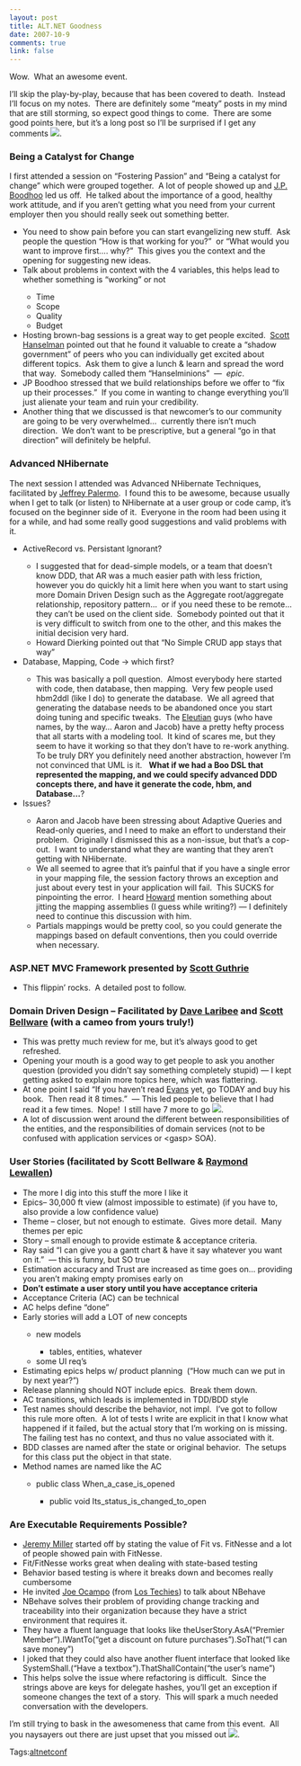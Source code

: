```yaml
--- 
layout: post
title: ALT.NET Goodness
date: 2007-10-9
comments: true
link: false
---
```

<p>Wow.&nbsp; What an awesome event.</p><p>I’ll skip the play-by-play, because that has been covered to death.&nbsp; Instead I’ll focus on my notes.&nbsp; There are definitely some “meaty” posts in my mind that are still storming, so expect good things to come.&nbsp; There are some good points here, but it’s a long post so I’ll be surprised if I get any comments <img src="http://www.flux88.com/uploads/smile1.gif">.</p><h3>Being a Catalyst for Change</h3><p>I first attended a session on “Fostering Passion” and “Being a catalyst for change” which were grouped together.&nbsp; A lot of people showed up and <a href="http://www.jpboodhoo.com/" target="_blank">J.P. Boodhoo</a> led us off.&nbsp; He talked about the importance of a good, healthy work attitude, and if you aren’t getting what you need from your current employer then you should really seek out something better.&nbsp; </p><ul><li>You need to show pain before you can start evangelizing new stuff.&nbsp; Ask people the question “How is that working for you?”&nbsp; or “What would you want to improve first…. why?”&nbsp; This gives you the context and the opening for suggesting new ideas.</li><li>Talk about problems in context with the 4 variables, this helps lead to whether something is “working” or not</li><ul><li>Time</li><li>Scope</li><li>Quality</li><li>Budget</li></ul><li>Hosting brown-bag sessions is a great way to get people excited.&nbsp; <a href="http://computerzen.com/" target="_blank">Scott Hanselman</a> pointed out that he found it valuable to create a “shadow government” of peers who you can individually get excited about different topics.&nbsp; Ask them to give&nbsp;a lunch &amp; learn and spread the word that way.&nbsp; Somebody called them “Hanselminions”&nbsp; —&nbsp; <em>epic</em>.</li><li>JP Boodhoo stressed that we build relationships before we offer to “fix up their processes.”&nbsp; If you come in wanting to change everything you’ll just alienate your team and ruin your credibility.</li><li>Another thing that we discussed is that newcomer’s to our community are going to be very overwhelmed…&nbsp; currently there isn’t much direction.&nbsp; We don’t want to be prescriptive, but a general “go in that direction” will definitely be helpful.</li></ul><h3>Advanced NHibernate</h3><p>The next session I attended was Advanced NHibernate Techniques, facilitated by <a href="http://codebetter.com/blogs/jeffrey.palermo" target="_blank">Jeffrey Palermo</a>.&nbsp; I found this to be awesome, because usually when I get to talk (or listen) to NHibernate at a user group or code camp, it’s focused on the beginner side of it.&nbsp; Everyone in the room had been using it for a while, and had some really good suggestions and valid problems with it.</p><ul><li>ActiveRecord vs. Persistant Ignorant?</li><ul><li>I suggested that for dead-simple models, or a team that doesn’t know DDD, that AR was a much easier path with less friction, however you do quickly hit a limit here when you want to start using more Domain Driven Design such as the Aggregate root/aggregate relationship, repository pattern…&nbsp; or if you need these to be remote… they can’t be used on the client side.&nbsp; Somebody pointed out that it is very difficult to switch from one to the other, and this makes the initial decision very hard.</li><li>Howard Dierking pointed out that “No Simple CRUD app stays that way”</li></ul><li>Database, Mapping, Code -&gt; which first?</li><ul><li>This was basically a poll question.&nbsp; Almost everybody here started with code, then database, then mapping.&nbsp; Very few people used hbm2ddl (like I do) to generate the database.&nbsp; We all agreed that generating the database needs to be abandoned once you start doing tuning and specific tweaks.&nbsp; The <a href="http://blog.eleutian.com/" target="_blank">Eleutian</a> guys (who have names, by the way… Aaron and Jacob) have a pretty hefty process that all starts with a modeling tool.&nbsp; It kind of scares me, but they seem to have it working so that they don’t have to re-work anything.&nbsp; To be truly DRY you definitely need another abstraction, however I’m not convinced that UML is it.&nbsp;&nbsp; <strong>What if we had a Boo DSL that represented the mapping, and we could specify advanced DDD concepts there, and have it generate the code, hbm, and Database…</strong>?</li></ul><li>Issues?</li><ul><li>Aaron and Jacob have been stressing about Adaptive Queries and Read-only queries, and I need to make an effort to understand their problem.&nbsp; Originally I dismissed this as a non-issue, but that’s a cop-out.&nbsp; I want to understand what they are wanting that they aren’t getting with NHibernate.</li><li>We all seemed to agree that it’s painful that if you have a single error in your mapping file, the session factory throws an exception and just about every test in your application will fail.&nbsp; This SUCKS for pinpointing the error.&nbsp; I heard <a href="http://blogs.msdn.com/howard_dierking" target="_blank">Howard</a> mention something about jitting the mapping assemblies (I guess while writing?) — I definitely need to continue this discussion with him.</li><li>Partials mappings would be pretty cool, so you could generate the mappings based on default conventions, then you could override when necessary.</li></ul></ul><h3>ASP.NET MVC Framework presented by <a href="http://weblogs.asp.net/scottgu" target="_blank">Scott Guthrie</a></h3><ul><li>This flippin’ rocks.&nbsp; A detailed post to follow.</li></ul><h3>Domain Driven Design – Facilitated by <a href="http://codebetter.com/blogs/david_laribee/" target="_blank">Dave Laribee</a> and <a href="http://codebetter.com/blogs/scott.bellware/" target="_blank">Scott Bellware</a> (with a cameo from yours truly!)</h3><ul><li>This was pretty much review for me, but it’s always good to get refreshed.</li><li>Opening your mouth is a good way to get people to ask you another question (provided you didn’t say something completely stupid) — I kept getting asked to explain more topics here, which was flattering.</li><li>At one point I said “If you haven’t read <a href="http://www.amazon.com/Domain-Driven-Design-Tackling-Complexity-Software/dp/0321125215" target="_blank">Evans</a> yet, go TODAY and buy his book.&nbsp; Then read it 8 times.”&nbsp; — This led people to believe that I had read it a few times.&nbsp; Nope!&nbsp; I still have 7 more to go <img src="http://www.flux88.com/uploads/smile1.gif">.</li><li>A lot of discussion went around the different between responsibilities of the entities, and the responsibilities of domain services (not to be confused with application services or &lt;gasp&gt; SOA).</li></ul><h3>User Stories (facilitated by Scott Bellware &amp; <a href="http://codebetter.com/blogs/raymond.lewallen/" target="_blank">Raymond Lewallen</a>)</h3><ul><li>The more I dig into this stuff the more I like it</li><li>Epics– 30,000 ft view (almost impossible to estimate) (if you have to, also provide a low confidence value)</li><li>Theme – closer, but not enough to estimate.&nbsp; Gives more detail.&nbsp; Many themes per epic</li><li>Story – small enough to provide estimate &amp; acceptance criteria.</li><li>Ray said “I can give you a gantt chart &amp; have it say whatever you want on it.”&nbsp; — this is funny, but SO true</li><li>Estimation accuracy and Trust are increased as time goes on… providing you aren’t making empty promises early on</li><li><strong>Don’t estimate a user story until you have acceptance criteria</strong></li><li>Acceptance Criteria (AC) can be technical</li><li>AC helps define “done”</li><li>Early stories will add a LOT of new concepts</li><ul><li>new models</li><ul><li>tables, entities, whatever</li></ul><li>some UI req’s</li></ul><li>Estimating epics helps w/ product planning&nbsp; (“How much can we put in by next year?”)</li><li>Release planning should NOT include epics.&nbsp; Break them down.</li><li>AC transitions, which leads is implemented in TDD/BDD style</li><li>Test names should describe the behavior, not impl.&nbsp;
I’ve got to follow this rule more often.&nbsp; A lot of tests I write are explicit in that I know what happened if it failed, but the actual story that I’m working on is missing.&nbsp; The failing test has no context, and thus no value associated with it.</li><li>BDD classes are named after the state or original behavior.&nbsp; The setups for this class put the object in that state.</li><li>Method names are named like the AC</li><ul><li>public class When_a_case_is_opened</li><ul><li>public void Its_status_is_changed_to_open</li></ul></ul></ul><h3>Are Executable Requirements Possible?</h3><ul><li><a href="http://codebetter.com/blogs/jeremy.miller/" target="_blank">Jeremy Miller</a> started off by stating the value of Fit vs. FitNesse and a lot of people showed pain with FitNesse.&nbsp;</li><li>Fit/FitNesse works great when dealing with state-based testing</li><li>Behavior based testing is where it breaks down and becomes really cumbersome</li><li>He invited <a href="http://www.lostechies.com/blogs/joe_ocampo" target="_blank">Joe Ocampo</a> (from <a href="http://www.lostechies.com/Default.aspx" target="_blank">Los Techies</a>) to talk about NBehave</li><li>NBehave solves their problem of providing change tracking and traceability into their organization because they have a strict environment that requires it.</li><li>They have a fluent language that looks like theUserStory.AsA(“Premier Member”).IWantTo(“get a discount on future purchases”).SoThat(“I can save money”)</li><li>I joked that they could also have another fluent interface that looked like SystemShall.(“Have a textbox”).ThatShallContain(“the user’s name”)&nbsp;</li><li>This helps solve the issue where refactoring is difficult.&nbsp; Since the strings above are keys for delegate hashes, you’ll get an exception if someone changes the text of a story.&nbsp; This will spark a much needed conversation with the developers.</li></ul><p>I’m still trying to bask in the awesomeness that came from this event.&nbsp; All you naysayers out there are just upset that you missed out <img src="http://www.flux88.com/uploads/smile1.gif">.</p><div class="bjtags">Tags:<a rel="tag" href="http://technorati.com/tag/altnetconf">altnetconf</a></div>
